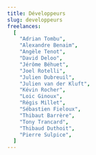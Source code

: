 ```yaml
---
title: Développeurs
slug: developpeurs
freelances:
  [
    "Adrian Tombu",
    "Alexandre Benaim",
    "Angèle Tenot",
    "David Deloo",
    "Jérôme Béhuet",
    "Joel Rotelli",
    "Julien Dubreuil",
    "Julien van der Kluft",
    "Kévin Rocher",
    "Loic Ginoux",
    "Régis Millet",
    "Sébastien Fieloux",
    "Thibaut Barrère",
    "Tony Trancard",
    "Thibaud Duthoit",
    "Pierre Sulpice",
  ]
---
```


<!-- Les développeurs font des trucs super cools ! -->
